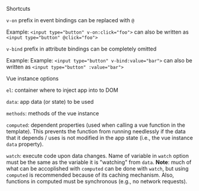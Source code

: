 Shortcuts

`v-on` prefix in event bindings can be replaced with `@`

Example: `<input type="button" v-on:click="foo">` can also be written as `<input type="button" @click="foo">`

`v-bind` prefix in attribute bindings can be completely omitted

Example: Example: `<input type="button" v-bind:value="bar">` can also be written as `<input type="button" :value="bar">`

Vue instance options

`el`: container where to inject app into to DOM

`data`: app data (or state) to be used

`methods`: methods of the vue instance

`computed`: dependent properties (used when calling a vue function in the template). This prevents the function from running needlessly if the data that it depends / uses is not modified in the app state (i.e., the vue instance `data` property).

`watch`: execute code upon data changes. Name of variable in `watch` option must be the same as the variable it is "watching" from `data`. **Note**: much of what can be accoplished with `computed` can be done with `watch`, but using `computed` is recommended because of its caching mechanism. Also, functions in computed must be synchronous (e.g., no network requests).   